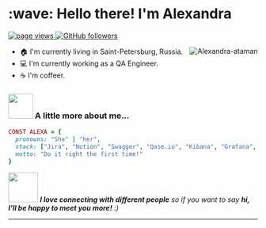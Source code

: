 <h1 align="left" id="macropower-title">:wave: Hello there! I'm Alexandra</h1>
<p align="left">
  <a href="https://github.com/Alexandra-ataman">
    <img src="https://komarev.com/ghpvc/?username=Alexandra-ataman" alt="page views">
  </a>
  <a href="https://github.com/Alexandra-ataman?tab=followers">
    <img alt="GitHub followers" src="https://img.shields.io/github/followers/Alexandra-ataman?color=green&logo=github">
  </a>
</p>

<a href="#Alexandra-ataman-title">
  <img src="https://github-readme-stats.vercel.app/api?username=Alexandra-ataman&show_icons=true" alt="Alexandra-ataman" align="right" />
</a>

- :house: I'm currently living in Saint-Petersburg, Russia.
- :computer: I'm currently working as a QA Engineer.
- :coffee: I'm coffeer.

### <img src="https://media.giphy.com/media/VgCDAzcKvsR6OM0uWg/giphy.gif" width="50"> A little more about me...  

```ruby
CONST ALEXA = {
  pronouns: "She" | "her",
  stack: ["Jira", "Notion", "Swagger", "Qase.io", "Kibana", "Grafana", "Sentry", "MetaBase", "DBeaver", "Charles", "Postman", "Insomnia", "Soap UI", "Devtools", "Kafka"],
  motto: "Do it right the first time!"
}
```

<img src="https://media.giphy.com/media/LnQjpWaON8nhr21vNW/giphy.gif" width="60"> <em><b>I love connecting with different people</b> so if you want to say <b>hi, I'll be happy to meet you more!</b> :)</em>

---
